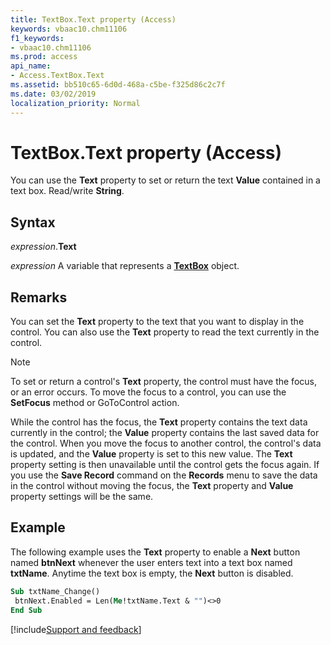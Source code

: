 ```yaml
---
title: TextBox.Text property (Access)
keywords: vbaac10.chm11106
f1_keywords:
- vbaac10.chm11106
ms.prod: access
api_name:
- Access.TextBox.Text
ms.assetid: bb510c65-6d0d-468a-c5be-f325d86c2c7f
ms.date: 03/02/2019
localization_priority: Normal
---
```



# TextBox.Text property (Access)

You can use the **Text** property to set or return the text **Value** contained in a text box. Read/write **String**.


## Syntax

_expression_.**Text**

_expression_ A variable that represents a **[TextBox](Access.TextBox.md)** object.


## Remarks

You can set the **Text** property to the text that you want to display in the control. You can also use the **Text** property to read the text currently in the control.

> [!NOTE] 
> To set or return a control's **Text** property, the control must have the focus, or an error occurs. To move the focus to a control, you can use the **SetFocus** method or GoToControl action.

While the control has the focus, the **Text** property contains the text data currently in the control; the **Value** property contains the last saved data for the control. When you move the focus to another control, the control's data is updated, and the **Value** property is set to this new value. The **Text** property setting is then unavailable until the control gets the focus again. If you use the **Save Record** command on the **Records** menu to save the data in the control without moving the focus, the **Text** property and **Value** property settings will be the same.


## Example

The following example uses the **Text** property to enable a **Next** button named **btnNext** whenever the user enters text into a text box named **txtName**. Anytime the text box is empty, the **Next** button is disabled.

```vb
Sub txtName_Change() 
 btnNext.Enabled = Len(Me!txtName.Text & "")<>0 
End Sub
```



[!include[Support and feedback](~/includes/feedback-boilerplate.md)]
